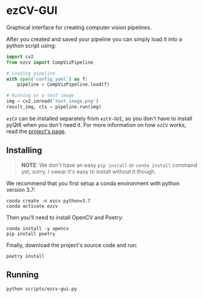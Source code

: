 # ezCV-GUI

Graphical interface for creating computer vision pipelines.

After you created and saved your pipeline you can simply load it into a python script using:

```python
import cv2
from ezcv import CompVizPipeline

# Loading pipeline
with open('config.yaml') as f:
    pipeline = CompVizPipeline.load(f)

# Running on a test image
img = cv2.imread('test_image.png')
result_img, ctx = pipeline.run(img)
```

`ezCV` can be installed separately from `ezCV-GUI`, so you don't have to install pyQt6 when you don't
need it. For more information on how `ezCV` works, read the [project's page](https://github.com/fredtcaroli/ezCV).

## Installing

>**NOTE**: We don't have an easy `pip install` or `conda install` command yet, sorry.
> I swear it's easy to install without it though.

We recommend that you first setup a conda environment with python version 3.7:

```
conda create -n ezcv python=3.7
conda activate ezcv
```

Then you'll need to install OpenCV and Poetry:

```
conda install -y opencv
pip install poetry
```

Finally, download the project's source code and run:

```
poetry install
```

## Running

```
python scripts/ezcv-gui.py
```
